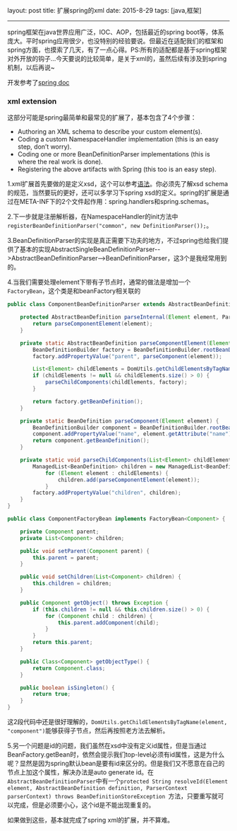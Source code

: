 layout: post
title: 扩展spring的xml
date: 2015-8-29
tags: [java,框架]

---
spring框架在java世界应用广泛，IOC、AOP，包括最近的spring boot等，体系庞大。平时spring应用很少，也没特别的经验要说。但最近在适配我们的框架和spring方面，也摸索了几天，有了一点心得。PS:所有的适配都是基于spring框架对外开放的钩子...今天要说的比较简单，是关于xml的，虽然后续有涉及到spring机制，以后再说~
<!--more-->
开发参考了[spring doc](http://docs.spring.io/autorepo/docs/spring/4.2.x/spring-framework-reference/html/)
### xml extension
这部分可能是spring最简单和最常见的扩展了，基本包含了4个步骤：
* Authoring an XML schema to describe your custom element(s).
* Coding a custom NamespaceHandler implementation (this is an easy step, don’t worry).
* Coding one or more BeanDefinitionParser implementations (this is where the real work is done).
* Registering the above artifacts with Spring (this too is an easy step).

1.xml扩展首先要做的是定义xsd，这个可以参考[语法](http://www.w3schools.com/schema/)。你必须先了解xsd schema的规范，当然要玩的更好，还可以多学习下spring xsd的定义。spring的扩展是通过在META-INF下的2个文件起作用：spring.handlers和spring.schemas。

2.下一步就是注册解析器，在NamespaceHandler的init方法中`registerBeanDefinitionParser("common", new DefinitionParser());`。

3.BeanDefinitionParser的实现是真正需要下功夫的地方，不过spring也给我们提供了基本的实现AbstractSingleBeanDefinitionParser-->AbstractBeanDefinitionParser-->BeanDefinitionParser，这3个是我经常用到的。

4.当我们需要处理element下带有子节点时，通常的做法是增加一个`FactoryBean`，这个类是和beanFactory相关联的

```java
public class ComponentBeanDefinitionParser extends AbstractBeanDefinitionParser {

	protected AbstractBeanDefinition parseInternal(Element element, ParserContext parserContext) {
		return parseComponentElement(element);
	}

	private static AbstractBeanDefinition parseComponentElement(Element element) {
		BeanDefinitionBuilder factory = BeanDefinitionBuilder.rootBeanDefinition(ComponentFactoryBean.class);
		factory.addPropertyValue("parent", parseComponent(element));

		List<Element> childElements = DomUtils.getChildElementsByTagName(element, "component");
		if (childElements != null && childElements.size() > 0) {
			parseChildComponents(childElements, factory);
		}

		return factory.getBeanDefinition();
	}

	private static BeanDefinition parseComponent(Element element) {
		BeanDefinitionBuilder component = BeanDefinitionBuilder.rootBeanDefinition(Component.class);
		component.addPropertyValue("name", element.getAttribute("name"));
		return component.getBeanDefinition();
	}

	private static void parseChildComponents(List<Element> childElements, BeanDefinitionBuilder factory) {
		ManagedList<BeanDefinition> children = new ManagedList<BeanDefinition>(childElements.size());
			for (Element element : childElements) {
				children.add(parseComponentElement(element));
			}
		factory.addPropertyValue("children", children);
	}
}

public class ComponentFactoryBean implements FactoryBean<Component> {

	private Component parent;
	private List<Component> children;

	public void setParent(Component parent) {
		this.parent = parent;
	}

	public void setChildren(List<Component> children) {
		this.children = children;
	}

	public Component getObject() throws Exception {
		if (this.children != null && this.children.size() > 0) {
			for (Component child : children) {
				this.parent.addComponent(child);
			}
		}
		return this.parent;
	}

	public Class<Component> getObjectType() {
		return Component.class;
	}

	public boolean isSingleton() {
		return true;
	}
}
```

这2段代码中还是很好理解的，`DomUtils.getChildElementsByTagName(element, "component")`能够获得子节点，然后再按照老方法去解析。

5.另一个问题是id的问题，我们虽然在xsd中没有定义id属性，但是当通过BeanFactory.getBean时，依然会提示我们top-level必须有id属性，这是为什么呢？显然是因为spring默认bean是要有id来区分的。但是我们又不愿意在自己的节点上加这个属性，解决办法是auto generate id。在`AbstractBeanDefinitionParser`中有一个`protected String resolveId(Element element, AbstractBeanDefinition definition, ParserContext parserContext) throws BeanDefinitionStoreException `方法，只要重写就可以完成，但是必须要小心，这个id是不能出现重复的。

如果做到这些，基本就完成了spring xml的扩展，并不算难。
